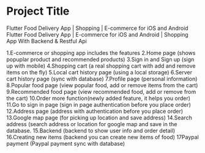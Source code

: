  
# Project Title
Flutter Food Delivery App | Shopping | E-commerce for iOS and Android
Flutter Food Delivery App | E-commerce for iOS and Android | Shopping App With Backend & Restful Api

1.E-commerce or shopping app includes the features
2.Home page (shows popuplar product and recommended products)
3.Sign in and Sign up (sign up with mobile)
4.Shopping cart (a real shopping cart with add and remove items on the fly)
5.Local cart history page (using a local storage)
6.Server cart history page (sync with database)
7.Profile page (personal information)
8.Popular food page (view popular food, add or remove items from the cart)
9.Recommended food page (view recommended food, add or remove from the cart)
10.Order more function(newly added feature, it helps you order)
11.Go to sign in page (sign in page authentication before you place order)
12.Address page (address with authentication before you place order)
13.Google map page (for picking up location and save address)
14.Search address (search address or location for google map and save in the database.
15.Backend (backend to show user info and order detail)
16.Creating new items (backend you can create new items of food)
17Paypal payment (Paypal payment sync with database)
